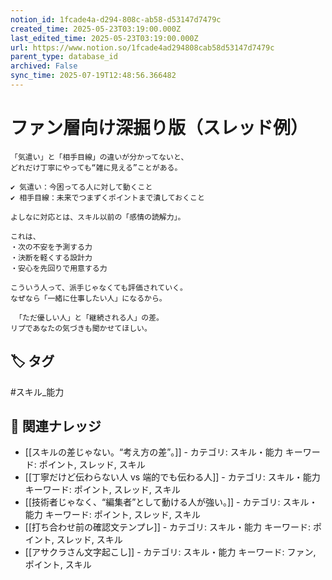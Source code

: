 ```yaml
---
notion_id: 1fcade4a-d294-808c-ab58-d53147d7479c
created_time: 2025-05-23T03:19:00.000Z
last_edited_time: 2025-05-23T03:19:00.000Z
url: https://www.notion.so/1fcade4ad294808cab58d53147d7479c
parent_type: database_id
archived: False
sync_time: 2025-07-19T12:48:56.366482
---
```


# ファン層向け深掘り版（スレッド例）

```plain text
「気遣い」と「相手目線」の違いが分かってないと、
どれだけ丁寧にやっても“雑に見える”ことがある。

✔ 気遣い：今困ってる人に対して動くこと
✔ 相手目線：未来でつまずくポイントまで潰しておくこと

よしなに対応とは、スキル以前の「感情の読解力」。

これは、
・次の不安を予測する力
・決断を軽くする設計力
・安心を先回りで用意する力

こういう人って、派手じゃなくても評価されていく。
なぜなら「一緒に仕事したい人」になるから。

 「ただ優しい人」と「継続される人」の差。
リプであなたの気づきも聞かせてほしい。
```

## 🏷️ タグ
#スキル_能力

## 🔗 関連ナレッジ
- [[スキルの差じゃない。“考え方の差”。]] - カテゴリ: スキル・能力 キーワード: ポイント, スレッド, スキル
- [[丁寧だけど伝わらない人 vs 端的でも伝わる人]] - カテゴリ: スキル・能力 キーワード: ポイント, スレッド, スキル
- [[技術者じゃなく、“編集者”として動ける人が強い。]] - カテゴリ: スキル・能力 キーワード: ポイント, スレッド, スキル
- [[打ち合わせ前の確認文テンプレ]] - カテゴリ: スキル・能力 キーワード: ポイント, スレッド, スキル
- [[アサクラさん文字起こし]] - カテゴリ: スキル・能力 キーワード: ファン, ポイント, スキル
